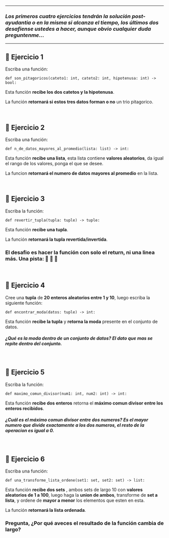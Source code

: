 
---
### _Los primeros cuatro ejercicios tendrán la solución post-ayudantia o en la misma si alcanza el tiempo, los últimos dos desafiense ustedes a hacer, aunque obvio cualquier duda preguntenme..._
---

## 🍉 **Ejercicio 1**

Escriba una función:

```
def son_pitagoricos(cateto1: int, cateto2: int, hipotenusa: int) -> bool:
```

Esta función **recibe los dos catetos y la hipotenusa**.

La función **retornará si estos tres datos forman o no** un trio pitagorico.

<br/>

## 🍉 **Ejercicio 2**

Escriba una función:

```
def n_de_datos_mayores_al_promedio(lista: list) -> int:
```

Esta función **recibe una lista**, esta lista contiene **valores aleatorios**, da igual el rango de los valores, ponga el que se desee.

La funcion **retornará el numero de datos mayores al promedio** en la lista.

<br/>

## 🍉 **Ejercicio 3**

Escriba la función:

```
def revertir_tupla(tupla: tuple) -> tuple:
```
Esta función **recibe una tupla**.

La función **retornará la tupla revertida/invertida**.


### **El desafio es hacer la función con solo el return, ni una linea más. Una pista: 🎂 🔪 🍰**

<br/>

## 🍉 **Ejercicio 4**

Cree una **tupla** de **20 enteros aleatorios entre 1 y 10**, luego escriba la
siguiente función: 

```
def encontrar_moda(datos: tuple) -> int:
```

Esta función **recibe la tupla** y **retorna la moda** presente en el conjunto de datos.

##### _¿Qué es la moda dentro de un conjunto de datos? El dato que mas se repite dentro del conjunto._

<br/>

## 🍉 **Ejercicio 5**

Escriba la función:

``` 
def maximo_comun_divisor(num1: int, num2: int) -> int: 
```

Esta función **recibe dos enteros** retorna el **máximo comun divisor entre los enteros recibidos**.

##### _¿Cuál es el máximo comun divisor entre dos numeros? Es el mayor numero que divide exactamente a los dos numeros, el resto de la operacion es igual a 0._ 

<br/>

## 🍉 **Ejercicio 6**

Escriba una función: 

```
def una_transforme_lista_ordene(set1: set, set2: set) -> list:
```

Esta función **recibe dos sets** , ambos sets de largo 10 con **valores aleatorios de 1 a 100**, luego haga la **union de ambos**, transforme de **set a lista**, y ordene de **mayor a menor** los elementos que esten en esta.

La función **retornará la lista ordenada**.

### **Pregunta, ¿Por qué aveces el resultado de la función cambia de largo?** 
